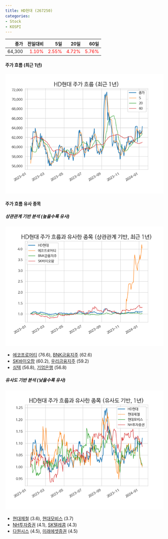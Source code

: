 ```yaml
---
title: HD현대 (267250)
categories:
- Stock
- KOSPI
---
```


|종가|전일대비|5일|20일|60일|
|---:|-------:|--:|---:|---:|
|64,300|<span style="color: red">1.10%</span>|<span style="color: red">2.55%</span>|<span style="color: red">4.72%</span>|<span style="color: red">5.76%</span>|

<!-- more -->


#### 주가 흐름 (최근 1년)
![267250](/assets/images/stock/267250.png)


#### 주가 흐름 유사 종목


##### 상관관계 기반 분석 (높을수록 유사)
![267250](/assets/images/stock/267250_corr.png)
- [에코프로머티](/450080/) (76.6), [BNK금융지주](/138930/) (62.6)
- [SK바이오팜](/326030/) (60.2), [우리금융지주](/316140/) (59.2)
- [심텍](/222800/) (56.8), [기업은행](/024110/) (56.8)


##### 유사도 기반 분석 (낮을수록 유사)	
![267250](/assets/images/stock/267250_sim.png)
- [현대제철](/004020/) (3.6), [현대모비스](/012330/) (3.7)
- [NH투자증권](/005940/) (4.1), [SK텔레콤](/017670/) (4.3)
- [다원시스](/068240/) (4.5), [미래에셋증권](/006800/) (4.5)